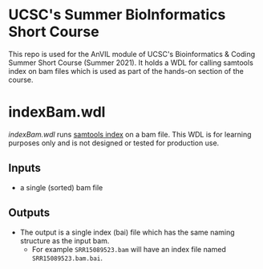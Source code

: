 # UCSC's Summer BioInformatics Short Course
This repo is used for the AnVIL module of UCSC's Bioinformatics &amp; Coding Summer Short Course (Summer 2021). It holds a WDL for calling samtools index on bam files which is used as part of the hands-on section of the course.

# indexBam.wdl
*indexBam.wdl* runs [samtools index](http://www.htslib.org/doc/samtools-index.html) on a bam file. This WDL is for learning purposes only and is not designed or tested for production use.
## Inputs
* a single (sorted) bam file

## Outputs
* The output is a single index (bai) file which has the same naming structure as the input bam. 
  * For example `SRR15089523.bam` will have an index file named `SRR15089523.bam.bai`.
